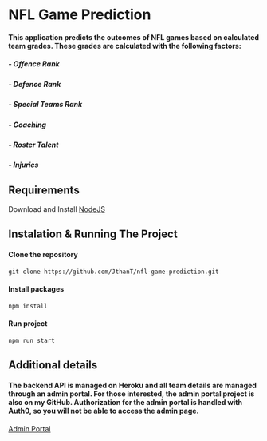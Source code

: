 # NFL Game Prediction

#### This application predicts the outcomes of NFL games based on calculated team grades. These grades are calculated with the following factors:
##### - Offence Rank
##### - Defence Rank
##### - Special Teams Rank
##### - Coaching
##### - Roster Talent
##### - Injuries

## Requirements

Download and Install [NodeJS](https://nodejs.org/en/download/)


## Instalation & Running The Project

#### Clone the repository 
```
git clone https://github.com/JthanT/nfl-game-prediction.git
```

#### Install packages
```
npm install 
```

#### Run project
```
npm run start 
```

## Additional details

#### The backend API is managed on Heroku and all team details are managed through an admin portal. For those interested, the admin portal project is also on my GitHub. Authorization for the admin portal is handled with Auth0, so you will not be able to access the admin page. 

[Admin Portal](https://github.com/JthanT/nfl-game-prediction-admin)